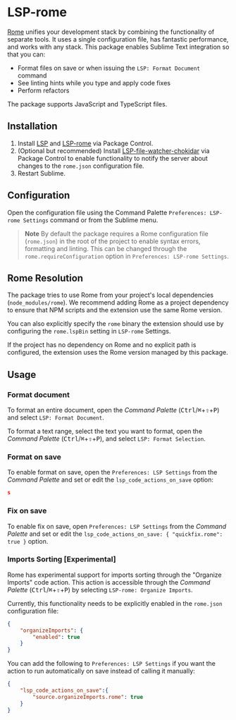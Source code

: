# LSP-rome

[Rome](https://rome.tools/) unifies your development stack by combining the functionality of separate tools. It uses a single configuration file, has fantastic performance, and works with any stack. This package enables Sublime Text integration so that you can:
 - Format files on save or when issuing the `LSP: Format Document` command
 - See linting hints while you type and apply code fixes
 - Perform refactors

The package supports JavaScript and TypeScript files.

## Installation

1. Install [LSP](https://packagecontrol.io/packages/LSP) and [LSP-rome](https://packagecontrol.io/packages/LSP-rome) via Package Control.
2. (Optional but recommended) Install [LSP-file-watcher-chokidar](https://github.com/sublimelsp/LSP-file-watcher-chokidar) via Package Control to enable functionality to notify the server about changes to the `rome.json` configuration file.
3. Restart Sublime.

## Configuration

Open the configuration file using the Command Palette `Preferences: LSP-rome Settings` command or from the Sublime menu.

> **Note**
> By default the package requires a Rome configuration file (`rome.json`) in the root of the project to enable syntax errors, formatting and linting. This can be changed through the `rome.requireConfiguration` option in `Preferences: LSP-rome Settings`.

## Rome Resolution

The package tries to use Rome from your project's local dependencies (`node_modules/rome`). We recommend adding Rome as a project dependency to ensure that NPM scripts and the extension use the same Rome version.

You can also explicitly specify the `rome` binary the extension should use by configuring the `rome.lspBin` setting in `LSP-rome` Settings.

If the project has no dependency on Rome and no explicit path is configured, the extension uses the Rome version managed by this package.

## Usage

### Format document

To format an entire document, open the _Command Palette_ (<kbd>Ctrl</kbd>/<kbd title="Cmd">⌘</kbd>+<kbd title="Shift">⇧</kbd>+<kbd>P</kbd>) and select `LSP: Format Document`.

To format a text range, select the text you want to format, open the _Command Palette_ (<kbd>Ctrl</kbd>/<kbd title="Cmd">⌘</kbd>+<kbd title="Shift">⇧</kbd>+<kbd>P</kbd>), and select `LSP: Format Selection`.

### Format on save

To enable format on save, open the `Preferences: LSP Settings` from the _Command Palette_ and set or edit the `lsp_code_actions_on_save` option:

```json
s
```

### Fix on save

To enable fix on save, open `Preferences: LSP Settings` from the _Command Palette_ and set or edit the `lsp_code_actions_on_save: { "quickfix.rome": true }` option.

### Imports Sorting [Experimental]

Rome has experimental support for imports sorting through the "Organize Imports" code action. This action is accessible through the _Command Palette_ (<kbd>Ctrl</kbd>/<kbd title="Cmd">⌘</kbd>+<kbd title="Shift">⇧</kbd>+<kbd>P</kbd>) by selecting `LSP-rome: Organize Imports`.

Currently, this functionality needs to be explicitly enabled in the `rome.json` configuration file:

```json
{
    "organizeImports": {
        "enabled": true
    }
}
```

You can add the following to `Preferences: LSP Settings` if you want the action to run automatically on save instead of calling it manually:

```json
{
    "lsp_code_actions_on_save":{
        "source.organizeImports.rome": true
    }
}
```
